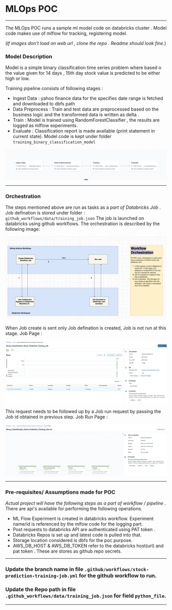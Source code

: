 # MLOps POC

---

The MLOps POC runs a sample ml model code on databricks cluster . Model code makes use of mlflow for tracking, registering model.

(*If images don't load on web url , clone the repo . Readme should look fine.*)

### Model Description

Model is a simple binary classification time series problem where based o the value given for 
14 days , 15th day stock value is predicted to be either high or low. 

Training pipeline consists of following stages :
- Ingest Data : yahoo finance data for the specifies date range is fetched and downloaded to dbfs path
- Data Preprocess : Train and test data are preprocessed based on the business logic and the transformed data is written as delta .
- Train : Model is trained using RandomForestClassifier , the results are logged as mlflow experiments.
- Evaluate : Classification report is made available (print statement in current state).
Model code is kept under folder `training_binary_classification_model`

![Model Stages](documentation/model_stages.png)

---

### Orchestration


The steps mentioned above are run as tasks as a *part of Databricks Job* . Job defination is stored under folder : `github_workflows/data/training_job.json`
The job is launched on databricks using github workflows. The orchestration is described by the following image:




![Orchestration](documentation/workflows_orchestration.png)

When Job create is sent only Job defination is created, Job is not run at this stage. Job Page :

![Job Page](documentation/job_page.png)

This request needs to be followed up by a Job run request by passing the Job id obtained in previous step. Job Run Page :

![Job Run Page](documentation/successfull_job.png)


---

### Pre-requisites/ Assumptions made for POC
*Actual project will have the following steps as a part of workflow / pipeline* . There are api's available for performing the following operations.


- ML Flow Experiment is created in databricks workflow. Experiment name/id is referenced by the mlfow code for the logging part. 
- Post requests to databricks API are authenticated using PAT token .
- Databricks Repos is set up and latest code is pulled into that. 
- Storage location considered is dbfs for the poc purpose.
- AWS_DB_HOST & AWS_DB_TOKEN refer to the databricks host(url) and pat token . These are stores as github repo secrets.

---

### Update the branch name in file `.github/workflows/stock-prediction-training-job.yml`  for the github workflow to run.

### Update the Repo path in file `.github_workflows/data/training_job.json`  for field `python_file`.

---

